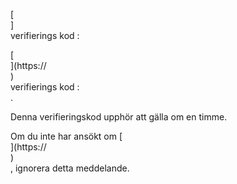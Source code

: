 [<br host>]<br action>verifierings kod :<br code>

[<br host>](https://<br host>)<br action>verifierings kod :<br code>.

Denna verifieringskod upphör att gälla om en timme.

Om du inte har ansökt om [<br host>](https://<br host>)<br action>, ignorera detta meddelande.
